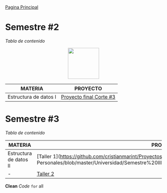 [Pagina Principal](https://cristianmarint.github.io/Proyectos-Personales)
# Semestre #2

_Tabla de contenido_

<img style="margin-left: 40%;" src="https://avatars1.githubusercontent.com/u/31068007?s=400&u=9756efad59b4faf5ff84451ff703e2cd3e193d6e&v=4" width="100" height="100" >

MATERIA | PROYECTO
------------ | -------------
Estructura de datos I | [Proyecto final Corte #3](https://github.com/cristianmarint/Proyectos-Personales/blob/master/Universidad/semestre%20II/Estructura%20de%20Datos%20I/proyecto.c) 




# Semestre #3

_Tabla de contenido_


| MATERIA | PROYECTO |
| ------------ | -------------  |
| Estructura de datos II | [Taller 1](https://github.com/cristianmarint/Proyectos- Personales/blob/master/Universidad/Semestre%20III/Estructuras%20de%20Datos%20II/taller%201/main.c) |
| - | [Taller 2](https://github.com/cristianmarint/Proyectos-Personales/blob/master/Universidad/Semestre%20III/Estructuras%20de%20Datos%20II/taller%202/main.c) |

**Clean**  _Code_  `for` all
